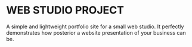 # WEB STUDIO PROJECT
A simple and lightweight portfolio site for a small web studio. 
It perfectly demonstrates how posterior a website presentation of your business can be. 
